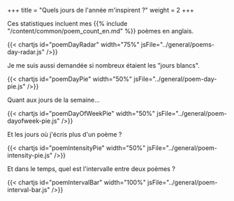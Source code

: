 +++
title = "Quels jours de l'année m'inspirent ?"
weight = 2
+++

Ces statistiques incluent mes {{% include "/content/common/poem_count_en.md" %}} poèmes en anglais.

{{< chartjs id="poemDayRadar" width="75%" jsFile="../general/poems-day-radar.js" />}}

Je me suis aussi demandée si nombreux étaient les "jours blancs".

{{< chartjs id="poemDayPie" width="50%" jsFile="../general/poem-day-pie.js" />}}

Quant aux jours de la semaine...

{{< chartjs id="poemDayOfWeekPie" width="50%" jsFile="../general/poem-dayofweek-pie.js" />}}

Et les jours où j'écris plus d'un poème ?

{{< chartjs id="poemIntensityPie" width="50%" jsFile="../general/poem-intensity-pie.js" />}}

Et dans le temps, quel est l'intervalle entre deux poèmes ?

{{< chartjs id="poemIntervalBar" width="100%" jsFile="../general/poem-interval-bar.js" />}}
